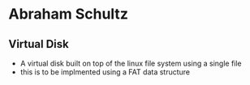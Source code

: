 # Abraham Schultz

## Virtual Disk
- A virtual disk built on top of the linux file system using a single file
- this is to be implmented using a FAT data structure


